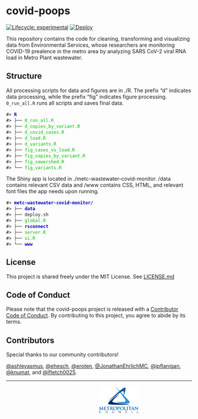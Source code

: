 
<!-- README.md is generated from README.Rmd. Please edit that file -->

# covid-poops

<!-- badges: start -->

[![Lifecycle:
experimental](https://img.shields.io/badge/lifecycle-experimental-orange.svg)](https://www.tidyverse.org/lifecycle/#experimental)
[![Deploy](https://github.com/Metropolitan-Council/covid-poops/workflows/deploy/badge.svg)](https://github.com/Metropolitan-Council/covid-poops/actions)
<!-- badges: end -->

This repository contains the code for cleaning, transforming and
visualizing data from Environmental Services, whose researchers are
monitoring COVID-19 prealence in the metro area by analyzing SARS CoV-2
viral RNA load in Metro Plant wastewater.

## Structure

All processing scripts for data and figures are in ./R. The prefix “d”
indicates data processing, while the prefix “fig” indicates figure
processing. `0_run_all.R` runs all scripts and saves final data.

<PRE class="fansi fansi-output"><CODE>#&gt; <span style='color: #0000BB; font-weight: bold;'>R</span>
#&gt; ├── <span style='color: #00BB00;'>0_run_all.R</span>
#&gt; ├── <span style='color: #00BB00;'>d_copies_by_variant.R</span>
#&gt; ├── <span style='color: #00BB00;'>d_covid_cases.R</span>
#&gt; ├── <span style='color: #00BB00;'>d_load.R</span>
#&gt; ├── <span style='color: #00BB00;'>d_variants.R</span>
#&gt; ├── <span style='color: #00BB00;'>fig_cases_vs_load.R</span>
#&gt; ├── <span style='color: #00BB00;'>fig_copies_by_variant.R</span>
#&gt; ├── <span style='color: #00BB00;'>fig_sewershed.R</span>
#&gt; └── <span style='color: #00BB00;'>fig_variants.R</span>
</CODE></PRE>

The Shiny app is located in ./metc-wastewater-covid-monitor. /data
contains relevant CSV data and /www contains CSS, HTML, and relevant
font files the app needs upon running.

<PRE class="fansi fansi-output"><CODE>#&gt; <span style='color: #0000BB; font-weight: bold;'>metc-wastewater-covid-monitor/</span>
#&gt; ├── <span style='color: #0000BB; font-weight: bold;'>data</span>
#&gt; ├── deploy.sh
#&gt; ├── <span style='color: #00BB00;'>global.R</span>
#&gt; ├── <span style='color: #0000BB; font-weight: bold;'>rsconnect</span>
#&gt; ├── <span style='color: #00BB00;'>server.R</span>
#&gt; ├── <span style='color: #00BB00;'>ui.R</span>
#&gt; └── <span style='color: #0000BB; font-weight: bold;'>www</span>
</CODE></PRE>

## License

This project is shared freely under the MIT License. See
[LICENSE.md](LICENSE.md)

## Code of Conduct

Please note that the covid-poops project is released with a [Contributor
Code of
Conduct](https://contributor-covenant.org/version/2/0/CODE_OF_CONDUCT.html).
By contributing to this project, you agree to abide by its terms.

## Contributors

Special thanks to our community contributors!

[@ashleyasmus](https://github.com/ashleyasmus),
[@ehesch](https://github.com/ehesch),
[@eroten](https://github.com/eroten),
[@JonathanEhrlichMC](https://github.com/JonathanEhrlichMC),
[@jpflanigan](https://github.com/jpflanigan),
[@knumat](https://github.com/knumat), and
[@lfletch0025](https://github.com/lfletch0025).

------------------------------------------------------------------------

<a href="https://metrocouncil.org" target="_blank"><img src="metc-wastewater-covid-monitor/www/main-logo.png" style="margin-left: 50%;margin-right: 50%;">

<div>

</div>

</a>
